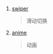 1. [swiper](https://swiperjs.com/element#usage-with-vue)
	> 滑动切换
	
2. [anime](https://animejs.com/documentation/)
	> 动画
